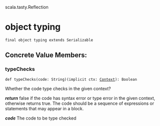 scala.tasty.Reflection
# object typing

<pre><code class="language-scala" >final object typing extends Serializable</pre></code>
## Concrete Value Members:
### typeChecks
<pre><code class="language-scala" >def typeChecks(code: String)(implicit ctx: <a href="./Context.md">Context</a>): Boolean</pre></code>
Whether the code type checks in the given context?

***return*** false if the code has syntax error or type error in the given context, otherwise returns true.
The code should be a sequence of expressions or statements that may appear in a block.

***code*** The code to be type checked

